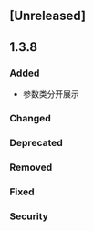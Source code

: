 ## [Unreleased]

## 1.3.8

### Added

- 参数类分开展示

### Changed

### Deprecated

### Removed

### Fixed

### Security